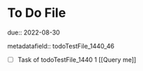 # To Do File

due:: 2022-08-30

metadatafield:: todoTestFile_1440_46

- [ ] Task of todoTestFile_1440 1 [[Query me]]
